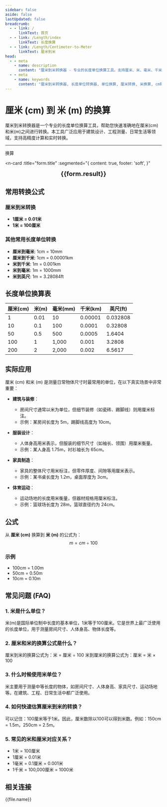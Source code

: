```yaml
---
sidebar: false
aside: false
lastUpdated: false
breadcrumb:
  - - link: /
      linkText: 首页
  - - link: /Length/index
      linkText: 长度换算
  - - link: /Length/Centimeter-to-Meter
      linkText: 厘米到米
head:
  - - meta
    - name: description
      content: "厘米到米转换器 - 专业的长度单位换算工具。支持厘米、米、毫米、千米等多种单位转换，提供精确的换算公式和实用转换表。"
  - - meta
    - name: keywords
      content: "厘米到米转换器, 长度单位转换器, 单位换算, 厘米转换, 米换算, cm转换, m换算, 尺寸换算器, 长度换算, 厘米和米换算, 米尺, 量尺, 直尺在线测量, 厘米换算米, 公制单位转换"
---
```

# 厘米 (cm) 到 米 (m) 的换算

厘米到米转换器是一个专业的长度单位换算工具，帮助您快速准确地在厘米(cm)和米(m)之间进行转换。本工具广泛应用于建筑设计、工程测量、日常生活等领域，支持高精度计算和实时转换。

---
<script setup>
import { onMounted, reactive, inject, ref } from 'vue'
import { NButton, NForm, NFormItem, NInput, NInputNumber, NSelect, NCard, useMessage,NGrid ,NGi } from 'naive-ui'
import { defineClientComponent } from 'vitepress'
import { Length } from '../../files';
const seoKey = ['单位转换器','单位换算','长度单位转换器','长度单位转换','尺寸换算','长度单位换算','长度单位换算表','厘米转换','厘米和米换算','米厘米分米毫米的换算','cm和m换算','cm是什么','厘米单位','cm换算','厘米和米的换算公式','厘米 英寸','一厘米等于多少米','公分是什么单位','cm是什么意思','厘米和米','尺寸转换器','量尺','米尺','长度换算器','厘米换算','一厘米','cm是什么单位','长度转换','直尺在线测量','英尺换算厘米','英寸 厘米','尺寸换算器','长度','分米','尺寸转换','刻度尺','厘米换算米','一厘米等于多少毫米','长度单位','毫米和厘米','寸','英尺和厘米的换算','尺','一米等于多少厘米','长度换算','公分','尺寸','一公分等于多少厘米','英尺换算','cm','长度单位换算','尺寸换算','英寸换算','mm','厘米换算英寸']
const convert = inject('convert')

const form = reactive({
  number: null,
  result: '',
  title: '厘米到米的换算',
})

const convertHandler = () => {
  if (form.number !== null && !isNaN(form.number)) {
    const convertedValue = parseFloat(form.number) / 100
    form.result = `${form.number}cm = ${convertedValue.toFixed(2)}m`
  } else {
    form.result = '请输入有效的数值。'
  }
}
</script>

<n-form size="large" :model="form">
  <n-form-item label="厘米 (cm)">
    <n-input-number v-model:value="form.number" placeholder="输入厘米" style="width: 100%" />
  </n-form-item>
  <n-form-item>
    <n-button type="info" @click="convertHandler" block>换算</n-button>
  </n-form-item>
</n-form>

<n-card 
  :title="form.title"
  :segmented="{
    content: true,
    footer: 'soft',
  }"
>
  <div  style="text-align:center;font-size:20px;">
    <strong>{{form.result}}</strong>
  </div>
  <template #footer>
    <div>
      <span v-for="item of seoKey">{{item}}，</span>
    </div>
  </template>
</n-card>

## 常用转换公式

### 厘米到米转换
- **1厘米 = 0.01米**
- **1米 = 100厘米**

### 其他常用长度单位转换
- **厘米到毫米**: 1cm = 10mm
- **厘米到千米**: 1cm = 0.00001km
- **米到千米**: 1m = 0.001km
- **米到毫米**: 1m = 1000mm
- **米到英尺**: 1m = 3.28084ft

## 长度单位换算表

| 厘米(cm) | 米(m) | 毫米(mm) | 千米(km) | 英尺(ft) |
|----------|-------|----------|----------|----------|
| 1 | 0.01 | 10 | 0.00001 | 0.032808 |
| 10 | 0.1 | 100 | 0.0001 | 0.32808 |
| 50 | 0.5 | 500 | 0.0005 | 1.6404 |
| 100 | 1 | 1,000 | 0.001 | 3.2808 |
| 200 | 2 | 2,000 | 0.002 | 6.5617 |

## 实际应用

厘米 (cm) 和米 (m) 是测量日常物体尺寸时最常用的单位，在以下真实场景中非常重要：

- **建筑与装修**：
  - 房间尺寸通常以米为单位，但细节装修（如瓷砖、踢脚线）则用厘米标注。
  - 示例：某房间长度为 5m，踢脚线高度为 10cm。

- **服装设计**：
  - 人体身高用米表示，但服装的细节尺寸（如袖长、领围）用厘米衡量。
  - 示例：某人身高 1.75m，衬衫袖长为 65cm。

- **家具制造**：
  - 家具的整体尺寸用米标注，但零件厚度、间隙等用厘米表示。
  - 示例：某书桌长度为 1.2m，桌面厚度为 3cm。

- **体育运动**：
  - 运动场地的长度用米衡量，但器材规格用厘米标注。
  - 示例：篮球场长度为 28m，篮球直径约为 24cm。

## 公式

从 **厘米 (cm)** 换算到 **米 (m)** 的公式为：
$$ m = cm \div 100 $$

### 示例
- 100cm = 1.00m
- 50cm = 0.50m
- 10cm = 0.10m

## 常见问题 (FAQ)

### 1. 米是什么单位？
米(m)是国际单位制中长度的基本单位，1米等于100厘米。它是世界上最广泛使用的长度单位，用于测量房间尺寸、人体身高、物体长度等。

### 2. 厘米和米的换算公式是什么？
厘米到米的换算公式为：米 = 厘米 ÷ 100
米到厘米的换算公式为：厘米 = 米 × 100

### 3. 什么时候使用米单位？
米主要用于测量中等长度的物体，如房间尺寸、人体身高、家具尺寸、运动场地等。在建筑、工程、日常生活中都广泛使用。

### 4. 如何快速估算厘米到米的转换？
可以记住：100厘米等于1米。因此，厘米数除以100可以得到米数。例如：150cm = 1.5m，250cm = 2.5m。

### 5. 常见的米和厘米对应关系？
- 1米 = 100厘米
- 1厘米 = 0.01米
- 1毫米 = 0.1厘米 = 0.001米
- 1千米 = 100,000厘米 = 1000米

## 相关连接
<n-grid x-gap="12" :cols="2">
  <n-gi v-for="(file, index) in Length" :key="index">
    <n-button
      text
      tag="a"
      :href="file.path"
      type="info"
    >
      {{file.name}}
    </n-button>
  </n-gi>
</n-grid>